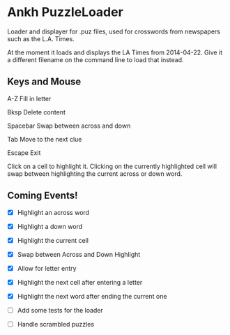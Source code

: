 # Ankh PuzzleLoader

Loader and displayer for .puz files, used for crosswords from newspapers such as the L.A. Times.

At the moment it loads and displays the LA Times from 2014-04-22. Give it a different filename on
the command line to load that instead.

## Keys and Mouse

A-Z       Fill in letter

Bksp      Delete content

Spacebar  Swap between across and down

Tab       Move to the next clue

Escape    Exit

Click on a cell to highlight it. Clicking on the currently highlighted cell
will swap between highlighting the current across or down word.

## Coming Events!

- [x] Highlight an across word
- [x] Highlight a down word
- [x] Highlight the current cell
- [x] Swap between Across and Down Highlight
- [x] Allow for letter entry
- [x] Highlight the next cell after entering a letter
- [x] Highlight the next word after ending the current one
- [ ] Add some tests for the loader
- [ ] Handle scrambled puzzles

